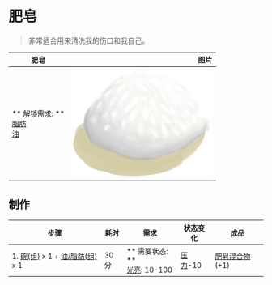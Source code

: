 # 肥皂  
> 非常适合用来清洗我的伤口和我自己。  
  
  肥皂  |   图片   
 ----  |  ----:   
 ** 解锁需求: **<br>[脂肪](Fat.md)<br>[油](LQ_Oil.md)  |  <img decoding="async" src="Sprite/SoapWet.png" href="a.md" style="max-width:300px;max-height:300px;">   
  
## 制作  
步骤  |  耗时  |  需求  |  状态变化  |  成品  
----  |  ----  |  ----  |  ----  |  ----  
1. [碗(组)](GpTag_Bowl.md) x 1 + [油/脂肪(组)](GpTag_OilFat.md) x 1  |  30分  |  ** 需要状态: **<br>[光亮](Light.md): 10-100  |  [压力](Stress.md)-10  |  [肥皂混合物](LQ_SoapMix.md)(+1)  
